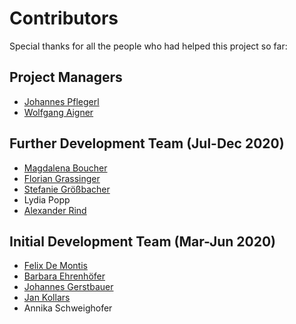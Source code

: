 # Contributors

Special thanks for all the people who had helped this project so far:

## Project Managers

* [Johannes Pflegerl](https://inclusion.fhstp.ac.at/team/johannes-pflegerl)
* [Wolfgang Aigner](https://orcid.org/0000-0001-5762-1869)

## Further Development Team (Jul-Dec 2020)

* [Magdalena Boucher](https://icmt.fhstp.ac.at/en/team/magdalena-boucher)
* [Florian Grassinger](https://icmt.fhstp.ac.at/en/team/florian-grassinger)
* [Stefanie Größbacher](https://icmt.fhstp.ac.at/en/team/stefanie-groessbacher)
* Lydia Popp
* [Alexander Rind](https://github.com/alex-rind)

## Initial Development Team (Mar-Jun 2020)

* [Felix De Montis](https://github.com/dervondenbergen)
* [Barbara Ehrenhöfer](https://github.com/babsi0405)
* [Johannes Gerstbauer](https://github.com/Johannes-Webdev)
* [Jan Kollars](https://github.com/janKollars)
* Annika Schweighofer
